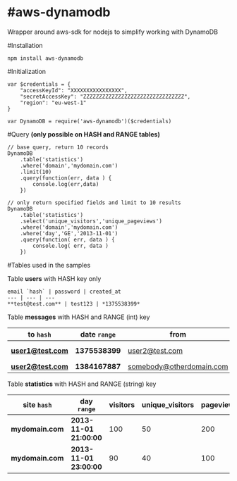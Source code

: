 #aws-dynamodb
=================
Wrapper around aws-sdk for nodejs to simplify working with DynamoDB

#Installation

	npm install aws-dynamodb

#Initialization

	var $credentials = {
		"accessKeyId": "XXXXXXXXXXXXXXXX", 
		"secretAccessKey": "ZZZZZZZZZZZZZZZZZZZZZZZZZZZZZZZZ", 
		"region": "eu-west-1"
	}

	var DynamoDB = require('aws-dynamodb')($credentials)

#Query
**(only possible on HASH and RANGE tables)** 

	// base query, return 10 records
	DynamoDB
		.table('statistics')
		.where('domain','mydomain.com')
		.limit(10)
		.query(function(err, data ) {
			console.log(err,data)
		})

	// only return specified fields and limit to 10 results
	DynamoDB
		.table('statistics')
		.select('unique_visitors','unique_pageviews')
		.where('domain','mydomain.com')
		.where('day','GE','2013-11-01')
		.query(function( err, data ) {
			console.log( err, data )
		})
	
#Tables used in the samples

Table **users** with HASH key only 

	email `hash` | password | created_at
	--- | --- | ---
	**test@test.com** | test123 | *1375538399*


Table **messages** with HASH and RANGE (int) key

to `hash` | date `range` | from | subject | message_body 
--- | --- | --- | --- | ---
**user1@test.com** | **1375538399** | user2@test.com | Hello User1 | Goodbye User1
**user2@test.com** | **1384167887** | somebody@otherdomain.com | Foo | Bar


Table **statistics** with HASH and RANGE (string) key

site `hash` | day `range` | visitors | unique_visitors | pageviews | unique_pageviews
--- | --- | --- | --- | --- | ---
**mydomain.com** | **2013-11-01 21:00:00** | 100 | 50 | 200 | 150
**mydomain.com** | **2013-11-01 23:00:00** | 90 | 40 | 100 | 95

